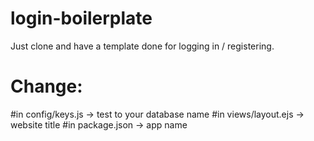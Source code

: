 # login-boilerplate
Just clone and have a template done for logging in / registering.

# Change:
#in config/keys.js -> test to your database name
#in views/layout.ejs -> website title
#in package.json -> app name
